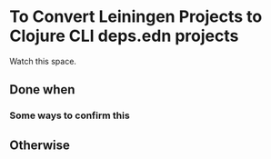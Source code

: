 # To Convert Leiningen Projects to Clojure CLI deps.edn projects

Watch this space.

## Done when

### Some ways to confirm this

## Otherwise
